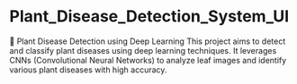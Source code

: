 # Plant_Disease_Detection_System_UI
🌱 Plant Disease Detection using Deep Learning This project aims to detect and classify plant diseases using deep learning techniques. It leverages CNNs (Convolutional Neural Networks) to analyze leaf images and identify various plant diseases with high accuracy.
